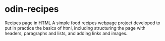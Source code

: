 # odin-recipes
Recipes page in HTML
A simple food recipes webpage project developed to put in practice the basics of html, including structuring the page with headers, paragraphs and lists, and adding links and images.
